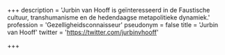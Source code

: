 +++
description = 'Jurbin van Hooff is geïnteresseerd in de Faustische cultuur, transhumanisme en de hedendaagse metapolitieke dynamiek.'
profession = 'Gezelligheidsconnaisseur'
pseudonym = false
title = 'Jurbin van Hooff'
twitter = 'https://twitter.com/jurbinvhooff'

+++
